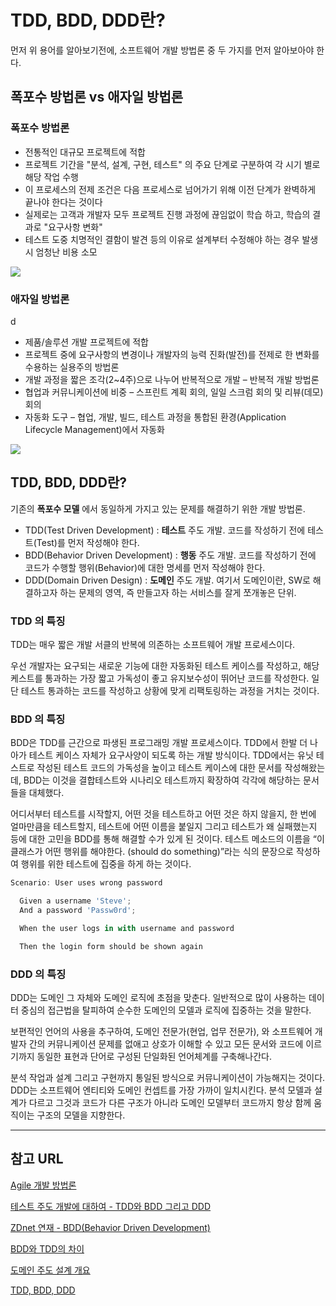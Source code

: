 # TDD, BDD, DDD란?

먼저 위 용어를 알아보기전에, 소프트웨어 개발 방법론 중 두 가지를 먼저 알아보아야 한다.

## 폭포수 방법론 vs 애자일 방법론

### 폭포수 방법론

- 전통적인 대규모 프로젝트에 적합
- 프로젝트 기간을 "분석, 설계, 구현, 테스트" 의 주요 단계로 구분하여 각 시기 별로 해당 작업 수행
- 이 프로세스의 전제 조건은 다음 프로세스로 넘어가기 위해 이전 단계가 완벽하게 끝나야 한다는 것이다
- 실제로는 고객과 개발자 모두 프로젝트 진행 과정에 끊임없이 학습 하고, 학습의 결과로 "요구사항 변화"
- 테스트 도중 치명적인 결함이 발견 등의 이유로 설계부터 수정해야 하는 경우 발생 시 엄청난 비용 소모

![](https://user-images.githubusercontent.com/4746025/153350260-bbd15a6c-0385-490a-b8d3-12486102a071.png)

### 애자일 방법론
d
- 제품/솔루션 개발 프로젝트에 적합
- 프로젝트 중에 요구사항의 변경이나 개발자의 능력 진화(발전)를 전제로 한 변화를 수용하는 실용주의 방법론
- 개발 과정을 짧은 조각(2~4주)으로 나누어 반복적으로 개발 – 반복적 개발 방법론
- 협업과 커뮤니케이션에 비중 – 스프린트 계획 회의, 일일 스크럼 회의 및 리뷰(데모) 회의
- 자동화 도구 – 협업, 개발, 빌드, 테스트 과정을 통합된 환경(Application Lifecycle Management)에서 자동화


![](https://user-images.githubusercontent.com/4746025/153350266-b30a5e37-2ae9-4c83-b20e-467b3799516b.png)

## TDD, BDD, DDD란?

기존의 **폭포수 모델** 에서 동일하게 가지고 있는 문제를 해결하기 위한 개발 방법론.

- TDD(Test Driven Development) : **테스트** 주도 개발. 코드를 작성하기 전에 테스트(Test)를 먼저 작성해야 한다.
- BDD(Behavior Driven Development) : **행동** 주도 개발. 코드를 작성하기 전에 코드가 수행할 행위(Behavior)에 대한 명세를 먼저 작성해야 한다.
- DDD(Domain Driven Design) : **도메인** 주도 개발. 여기서 도메인이란, SW로 해결하고자 하는 문제의 영역, 즉 만들고자 하는 서비스를 잘게 쪼개놓은 단위.

### TDD 의 특징

TDD는 매우 짧은 개발 서클의 반복에 의존하는 소프트웨어 개발 프로세스이다. 

우선 개발자는 요구되는 새로운 기능에 대한 자동화된 테스트 케이스를 작성하고, 해당 케스트를 통과하는 가장 짧고 가독성이 좋고 유지보수성이 뛰어난 코드를 작성한다. 일단 테스트 통과하는 코드를 작성하고 상황에 맞게 리팩토링하는 과정을 거치는 것이다. 

### BDD 의 특징

BDD은 TDD를 근간으로 파생된 프로그래밍 개발 프로세스이다. TDD에서 한발 더 나아가 테스트 케이스 자체가 요구사양이 되도록 하는 개발 방식이다. TDD에서는 유닛 테스트로 작성된 테스트 코드의 가독성을 높이고 테스트 케이스에 대한 문서를 작성해왔는데, BDD는 이것을 결합테스트와 시나리오 테스트까지 확장하여 각각에 해당하는 문서들을 대체했다. 

어디서부터 테스트를 시작할지, 어떤 것을 테스트하고 어떤 것은 하지 않을지, 한 번에 얼마만큼을 테스트할지, 테스트에 어떤 이름을 붙일지 그리고 테스트가 왜 실패했는지 등에 대한 고민을 BDD를 통해 해결할 수가 있게 된 것이다. 테스트 메소드의 이름을 “이 클래스가 어떤 행위를 해야한다. (should do something)”라는 식의 문장으로 작성하여 행위를 위한 테스트에 집중을 하게 하는 것이다.


```javascript
Scenario: User uses wrong password

  Given a username 'Steve';
  And a password 'Passw0rd';

  When the user logs in with username and password

  Then the login form should be shown again
```


### DDD 의 특징

DDD는 도메인 그 자체와 도메인 로직에 초점을 맞춘다. 일반적으로 많이 사용하는 데이터 중심의 접근법을 탈피하여 순수한 도메인의 모델과 로직에 집중하는 것을 말한다. 

보편적인 언어의 사용을 추구하여, 도메인 전문가(현업, 업무 전문가), 와 소프트웨어 개발자 간의 커뮤니케이션 문제를 없애고 상호가 이해할 수 있고 모든 문서와 코드에 이르기까지 동일한 표현과 단어로 구성된 단일화된 언어체계를 구축해나간다. 

분석 작업과 설계 그리고 구현까지 통일된 방식으로 커뮤니케이션이 가능해지는 것이다. DDD는 소프트웨어 엔티티와 도메인 컨셉트를 가장 가까이 일치시킨다. 분석 모델과 설계가 다르고 그것과 코드가 다른 구조가 아니라 도메인 모델부터 코드까지 항상 함께 움직이는 구조의 모델을 지향한다.

---

## 참고 URL

[Agile 개발 방법론](https://www.google.com/search?q=agile+%EA%B0%9C%EB%B0%9C+%EB%B0%A9%EB%B2%95%EB%A1%A0+site%3Aoss.kr&bih=969&biw=1920&hl=ko&sxsrf=APq-WBvunaYa8AjgX6K7_55VvFdsJDJqaw%3A1644476783396&ei=b7kEYtnIF4HXhwOX76vADg&ved=0ahUKEwiZvI-0yfT1AhWB62EKHZf3CugQ4dUDCA4&uact=5&oq=agile+%EA%B0%9C%EB%B0%9C+%EB%B0%A9%EB%B2%95%EB%A1%A0+site%3Aoss.kr&gs_lcp=Cgdnd3Mtd2l6EAM6BwgjELADECc6AggASgQIQRgBSgQIRhgAUE1Y7DJgrjVoAXAAeAGAAZkBiAHdIJIBBDEuMzKYAQCgAQHIAQHAAQE&sclient=gws-wiz)

[테스트 주도 개발에 대하여 - TDD와 BDD 그리고 DDD](https://asfirstalways.tistory.com/296)

[ZDnet 연재 - BDD(Behavior Driven Development)](https://zdnet.co.kr/view/?no=00000039170216)

[BDD와 TDD의 차이](https://blog.aliencube.org/ko/2014/04/02/differences-between-bdd-and-tdd/)

[도메인 주도 설계 개요](https://cyberx.tistory.com/57)

[TDD, BDD, DDD](https://naon.me/posts/til54)